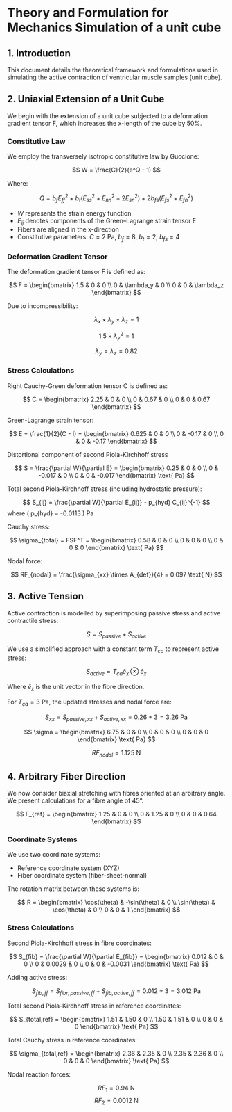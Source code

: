 # Theory and Formulation for Mechanics Simulation of a unit cube

## 1. Introduction

This document details the theoretical framework and formulations used in simulating the active contraction of ventricular muscle samples (unit cube).

## 2. Uniaxial Extension of a Unit Cube

We begin with the extension of a unit cube subjected to a deformation gradient tensor F, which increases the x-length of the cube by 50%.

### Constitutive Law

We employ the transversely isotropic constitutive law by Guccione:

$$
W = \frac{C}{2}(e^Q - 1)
$$

Where:

$$
Q = b_f E_{ff}^2 + b_t(E_{ss}^2 + E_{nn}^2 + 2E_{sn}^2) + 2b_{fs}(E_{fs}^2 + E_{fn}^2)
$$

- $W$ represents the strain energy function
- $E_{ij}$ denotes components of the Green–Lagrange strain tensor E
- Fibers are aligned in the x-direction
- Constitutive parameters: $C = 2$ Pa, $b_f = 8$, $b_t = 2$, $b_{fs} = 4$

### Deformation Gradient Tensor

The deformation gradient tensor F is defined as:

$$
F = \begin{bmatrix}
1.5 & 0 & 0 \\
0 & \lambda_y & 0 \\
0 & 0 & \lambda_z
\end{bmatrix}
$$

Due to incompressibility:

$$
\lambda_x \times \lambda_y \times \lambda_z = 1
$$

$$
1.5 \times \lambda_y^2 = 1
$$

$$
\lambda_y = \lambda_z = 0.82
$$

### Stress Calculations

Right Cauchy-Green deformation tensor C is defined as:

$$
C  = \begin{bmatrix}
2.25 & 0 & 0 \\
0 & 0.67 & 0 \\
0 & 0 & 0.67
\end{bmatrix}
$$

Green-Lagrange strain tensor:

   $$
   E = \frac{1}{2}(C - I) = \begin{bmatrix}
   0.625 & 0 & 0 \\
   0 & -0.17 & 0 \\
   0 & 0 & -0.17
   \end{bmatrix}
   $$

Distortional component of second Piola-Kirchhoff stress
   
   $$
   S = \frac{\partial W}{\partial E} = \begin{bmatrix}
   0.25 & 0 & 0 \\
   0 & -0.017 & 0 \\
   0 & 0 & -0.017
   \end{bmatrix} \text{ Pa}
   $$

Total second Piola-Kirchhoff stress (including hydrostatic pressure):

   $$
   S_{ij} = \frac{\partial W}{\partial E_{ij}} - p_{hyd} C_{ij}^{-1}
   $$
   where \( p_{hyd} = -0.0113 \) Pa

Cauchy stress:

   $$
   \sigma_{total} = FSF^T = \begin{bmatrix}
   0.58 & 0 & 0 \\
   0 & 0 & 0 \\
   0 & 0 & 0
   \end{bmatrix} \text{ Pa}
   $$

Nodal force:

   $$
   RF_{nodal} = \frac{\sigma_{xx} \times A_{def}}{4} = 0.097 \text{ N}
   $$

## 3. Active Tension

Active contraction is modelled by superimposing passive stress and active contractile stress:

$$
S = S_{passive} + S_{active}
$$

We use a simplified approach with a constant term $T_{ca}$ to represent active stress:

$$
S_{active} = T_{ca} \hat{e}_x \otimes \hat{e}_x
$$

Where $\hat{e}_x$ is the unit vector in the fibre direction.

For $T_{ca} = 3$ Pa, the updated stresses and nodal force are:

$$
S_{xx} = S_{passive,xx} + S_{active,xx} = 0.26 + 3 = 3.26 \text{ Pa}
$$

$$
\sigma = \begin{bmatrix}
6.75 & 0 & 0 \\
0 & 0 & 0 \\
0 & 0 & 0
\end{bmatrix} \text{ Pa}
$$

$$
RF_{nodal} = 1.125 \text{ N}
$$

## 4. Arbitrary Fiber Direction

We now consider biaxial stretching with fibres oriented at an arbitrary angle. We present calculations for a fibre angle of 45°.



$$
F_{ref} = \begin{bmatrix}
1.25 & 0 & 0 \\
0 & 1.25 & 0 \\
0 & 0 & 0.64
\end{bmatrix}
$$

### Coordinate Systems

We use two coordinate systems:
- Reference coordinate system (XYZ)
- Fiber coordinate system (fiber-sheet-normal)

The rotation matrix between these systems is:

$$
R = \begin{bmatrix}
\cos(\theta) & -\sin(\theta) & 0 \\
\sin(\theta) & \cos(\theta) & 0 \\
0 & 0 & 1
\end{bmatrix}
$$

### Stress Calculations

Second Piola-Kirchhoff stress in fibre coordinates:
   
   $$
   S_{fib} = \frac{\partial W}{\partial E_{fib}} = \begin{bmatrix}
   0.012 & 0 & 0 \\
   0 & 0.0029 & 0 \\
   0 & 0 & -0.0031
   \end{bmatrix} \text{ Pa}
   $$

Adding active stress:
   
   $$
   S_{fib,ff} = S_{fibr,passive,ff} + S_{fib,active,ff} = 0.012 + 3 = 3.012 \text{ Pa}
   $$

Total second Piola-Kirchhoff stress in reference coordinates:
   
   $$
   S_{total,ref} = \begin{bmatrix}
   1.51 & 1.50 & 0 \\
   1.50 & 1.51 & 0 \\
   0 & 0 & 0
   \end{bmatrix} \text{ Pa}
   $$

Total Cauchy stress in reference coordinates:
   
   $$
   \sigma_{total,ref} = \begin{bmatrix}
   2.36 & 2.35 & 0 \\
   2.35 & 2.36 & 0 \\
   0 & 0 & 0
   \end{bmatrix} \text{ Pa}
   $$

Nodal reaction forces:
    
   $$
   RF_1 = 0.94 \text{ N}
   $$
   $$
   RF_2 = 0.0012 \text{ N}
   $$
